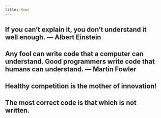 ```yaml
---
title: Home
---
```


## If you can’t explain it, you don’t understand it well enough. ― Albert Einstein

## Any fool can write code that a computer can understand. Good programmers write code that humans can understand. ― Martin Fowler

## Healthy competition is the mother of innovation!

## The most correct code is that which is not written.
